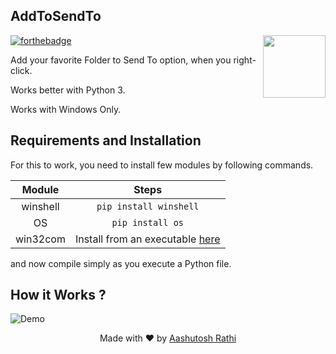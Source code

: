 ## AddToSendTo
[<img src="https://cdn3.iconfinder.com/data/icons/minicons-for-web-sites/24/minicons2-59-512.png" align="right" width="100">](#)
[![forthebadge](https://forthebadge.com/images/badges/made-with-python.svg)](https://forthebadge.com)

Add your favorite Folder to Send To option, when you right-click. 

Works better with Python 3. 

Works with Windows Only. 

## Requirements and Installation

For this to work, you need to install few modules by following commands.

| Module | Steps |
|:--------------:|:----------------:|
| winshell |`pip install winshell`|
| OS |`pip install os`|
| win32com |Install from an executable [here](https://drive.google.com/open?id=0B3LWQGcO8qcwV3ltMV9vTGZ5Nms)|

and now compile simply as you execute a Python file.


## How it Works ?

![Demo](https://media.giphy.com/media/l1J3Utwj7jHc8vSww/giphy.gif)


<p align="center"> Made with ❤ by <a href="https://github.com/aashutoshrathi">Aashutosh Rathi</a></p>
